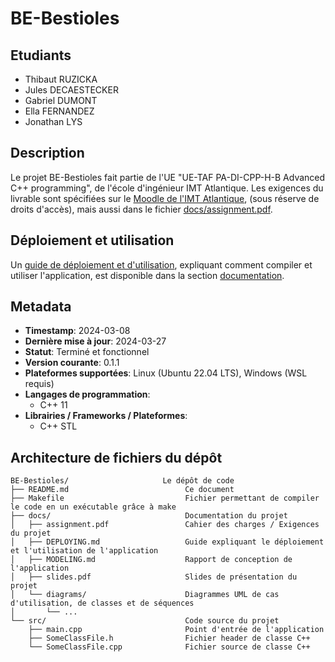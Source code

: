 # BE-Bestioles

## Etudiants
- Thibaut RUZICKA
- Jules DECAESTECKER
- Gabriel DUMONT
- Ella FERNANDEZ
- Jonathan LYS

## Description

Le projet BE-Bestioles fait partie de l'UE "UE-TAF PA-DI-CPP-H-B Advanced C++ programming",
de l'école d'ingénieur IMT Atlantique. Les exigences du livrable sont spécifiées sur le [Moodle de l'IMT Atlantique](https://moodle.imt-atlantique.fr/pluginfile.php/36084/mod_resource/content/1/BE.pdf),
(sous réserve de droits d'accès), mais aussi dans le fichier [docs/assignment.pdf](./docs/assignment.pdf).

## Déploiement et utilisation

Un [guide de déploiement et d'utilisation](./docs/DEPLOYING.md), expliquant comment compiler et utiliser l'application,
est disponible dans la section [documentation](./docs).

## Metadata

- **Timestamp**: 2024-03-08
- **Dernière mise à jour**: 2024-03-27
- **Statut**: Terminé et fonctionnel
- **Version courante**: 0.1.1
- **Plateformes supportées**: Linux (Ubuntu 22.04 LTS),  Windows (WSL requis)
- **Langages de programmation**:
    - C++ 11
- **Librairies / Frameworks / Plateformes**:
    - C++ STL

## Architecture de fichiers du dépôt

```
BE-Bestioles/                     Le dépôt de code
├── README.md                          Ce document
├── Makefile                           Fichier permettant de compiler le code en un exécutable grâce à make
├── docs/                              Documentation du projet
│   ├── assignment.pdf                 Cahier des charges / Exigences du projet
│   ├── DEPLOYING.md                   Guide expliquant le déploiement et l'utilisation de l'application
│   ├── MODELING.md                    Rapport de conception de l'application
│   ├── slides.pdf                     Slides de présentation du projet
│   └── diagrams/                      Diagrammes UML de cas d'utilisation, de classes et de séquences
│       └── ... 
└── src/                               Code source du projet
    ├── main.cpp                       Point d'entrée de l'application
    ├── SomeClassFile.h                Fichier header de classe C++
    └── SomeClassFile.cpp              Fichier source de classe C++
```


